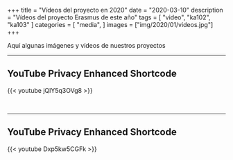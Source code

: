 +++
title = "Vídeos del proyecto en 2020"
date = "2020-03-10"
description = "Vídeos del proyecto Erasmus de este año"
tags = [
    "video",
    "ka102",
    "ka103"
]
categories = [
    "media",
]
images = ["img/2020/01/videos.jpg"]
+++

Aquí algunas imágenes y vídeos de nuestros proyectos
<!--more-->

---

## YouTube Privacy Enhanced Shortcode

{{< youtube jQlY5q3OVg8 >}}

<br>

---

## YouTube Privacy Enhanced Shortcode

{{< youtube Dxp5kw5CGFk >}}

<br>

